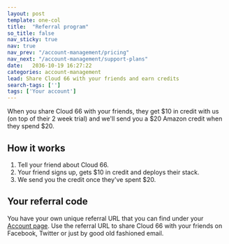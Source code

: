 ```yaml
---
layout: post
template: one-col
title:  "Referral program"
so_title: false
nav_sticky: true
nav: true
nav_prev: "/account-management/pricing"
nav_next: "/account-management/support-plans"
date:   2036-10-19 16:27:22
categories: account-management
lead: Share Cloud 66 with your friends and earn credits
search-tags: ['']
tags: ['Your account']
---
```


When you share Cloud 66 with your friends, they get $10 in credit with us (on top of their 2 week trial) and we'll send you a $20 Amazon credit when they spend $20.

## How it works
1. Tell your friend about Cloud 66.
2. Your friend signs up, gets $10 in credit and deploys their stack.
3. We send you the credit once they've spent $20.

## Your referral code
You have your own unique referral URL that you can find under your [Account page](https://app.cloud66.com/accounts/refer). Use the referral URL to share Cloud 66 with your friends on Facebook, Twitter or just by good old fashioned email.